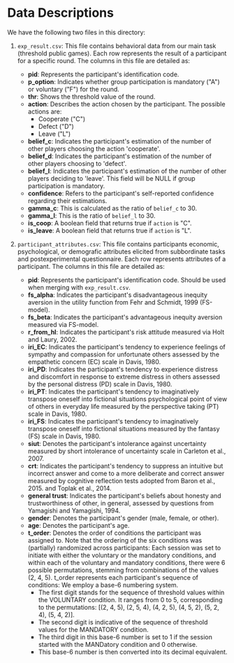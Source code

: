 # Data Descriptions
We have the following two files in this directory:

1. `exp_result.csv`: This file contains behavioral data from our main task (threshold public games). Each row represents the result of a participant for a specific round. The columns in this file are detailed as:

   - **pid**: Represents the participant's identification code.
   - **p_option**: Indicates whether group participation is mandatory ("A") or voluntary ("F") for the round.
   - **thr**: Shows the threshold value of the round.
   - **action**: Describes the action chosen by the participant. The possible actions are:
     - Cooperate ("C")
     - Defect ("D")
     - Leave ("L")
   - **belief_c**: Indicates the participant's estimation of the number of other players choosing the action 'cooperate'.
   - **belief_d**: Indicates the participant's estimation of the number of other players choosing to 'defect'.
   - **belief_l**: Indicates the participant's estimation of the number of other players deciding to 'leave'. This field will be NULL if group participation is mandatory.
   - **confidence**: Refers to the participant's self-reported confidence regarding their estimations.
   - **gamma_c**: This is calculated as the ratio of `belief_c` to 30.
   - **gamma_l**: This is the ratio of `belief_l` to 30.
   - **is_coop**: A boolean field that returns true if `action` is "C".
   - **is_leave**: A boolean field that returns true if `action` is "L".

2. `participant_attributes.csv`: This file contains participants economic, psychological, or demografic attributes elicited from subbordinate tasks and postexperimental questionnaire. Each row represents attributes of a participant. The columns in this file are detailed as:

   - **pid**: Represents the participant's identification code. Should be used when merging with `exp_result.csv`.
   - **fs_alpha**: Indicates the participant's disadvantageous inequity aversion in the utility function from Fehr and Schmidt, 1999 (FS-model).
   - **fs_beta**: Indicates the participant's advantageous inequity aversion measured via FS-model.
   - **r_from_hl**: Indicates the participant's risk attitude measured via Holt and Laury, 2002.
   - **iri_EC**: Indicates the participant's tendency to experience feelings of sympathy and compassion for unfortunate others assessed by the empathetic concern (EC) scale in Davis, 1980.
   - **iri_PD**: Indicates the participant's tendency to experience distress and discomfort in response to extreme distress in others assessed by the personal distress (PD) scale in Davis, 1980.
   - **iri_PT**: Indicates the participant's tendency to imaginatively transpose oneself into fictional situations psychological point of view of others in everyday life measured by the perspective taking (PT) scale in Davis, 1980.
   - **iri_FS**: Indicates the participant's tendency to imaginatively transpose oneself into fictional situations measured by the fantasy (FS) scale in Davis, 1980.
   - **siut**: Denotes the participant's intolerance against uncertainty measured by short intolerance of uncertainty scale in Carleton et al., 2007.
   - **crt**: Indicates the participant's tendency to suppress an intuitive but incorrect answer and come to a more deliberate and correct answer measured by cognitive reflection tests adopted from Baron et al., 2015. and Toplak et al., 2014.
   - **general trust**: Indicates the participant's beliefs about honesty and trustworthiness of other, in general, assessed by questions from Yamagishi and Yamagishi, 1994.
   - **gender**: Denotes the participant's gender (male, female, or other).
   - **age**: Denotes the participant's age.
   - **t_order**: Denotes the order of conditions the participant was assigned to. Note that the ordering of the six conditions was (partially) randomized across participants: Each session was set to initiate with either the voluntary or the mandatory conditions, and within each of the voluntary and mandatory conditions, there were 6 possible permutations, stemming from combinations of the values (2, 4, 5). t_order represents each participant's sequence of conditions:
     We employ a base-6 numbering system.
     - The first digit stands for the sequence of threshold values within the VOLUNTARY condition. It ranges from 0 to 5, corresponding to the permutations: [(2, 4, 5), (2, 5, 4), (4, 2, 5), (4, 5, 2), (5, 2, 4), (5, 4, 2)].
     - The second digit is indicative of the sequence of threshold values for the MANDATORY condition.
     - The third digit in this base-6 number is set to 1 if the session started with the MANDatory condition and 0 otherwise.
     - This base-6 number is then converted into its decimal equivalent.
